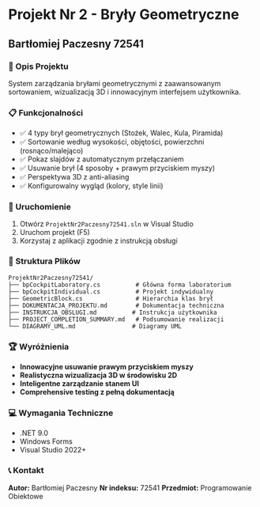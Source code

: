 # Projekt Nr 2 - Bryły Geometryczne

## Bartłomiej Paczesny 72541

### 🎯 Opis Projektu

System zarządzania bryłami geometrycznymi z zaawansowanym sortowaniem, wizualizacją 3D i innowacyjnym interfejsem użytkownika.

### 📋 Funkcjonalności

-   ✅ 4 typy brył geometrycznych (Stożek, Walec, Kula, Piramida)
-   ✅ Sortowanie według wysokości, objętości, powierzchni (rosnąco/malejąco)
-   ✅ Pokaz slajdów z automatycznym przełączaniem
-   ✅ Usuwanie brył (4 sposoby + prawym przyciskiem myszy)
-   ✅ Perspektywa 3D z anti-aliasing
-   ✅ Konfigurowalny wygląd (kolory, style linii)

### 🚀 Uruchomienie

1. Otwórz `ProjektNr2Paczesny72541.sln` w Visual Studio
2. Uruchom projekt (F5)
3. Korzystaj z aplikacji zgodnie z instrukcją obsługi

### 📁 Struktura Plików

```
ProjektNr2Paczesny72541/
├── bpCockpitLaboratory.cs          # Główna forma laboratorium
├── bpCockpitIndividual.cs          # Projekt indywidualny
├── GeometricBlock.cs               # Hierarchia klas brył
├── DOKUMENTACJA_PROJEKTU.md        # Dokumentacja techniczna
├── INSTRUKCJA_OBSLUGI.md          # Instrukcja użytkownika
├── PROJECT_COMPLETION_SUMMARY.md   # Podsumowanie realizacji
└── DIAGRAMY_UML.md                # Diagramy UML
```

### 🏆 Wyróżnienia

-   **Innowacyjne usuwanie prawym przyciskiem myszy**
-   **Realistyczna wizualizacja 3D w środowisku 2D**
-   **Inteligentne zarządzanie stanem UI**
-   **Comprehensive testing z pełną dokumentacją**

### 💻 Wymagania Techniczne

-   .NET 9.0
-   Windows Forms
-   Visual Studio 2022+

### 📞 Kontakt

**Autor:** Bartłomiej Paczesny
**Nr indeksu:** 72541
**Przedmiot:** Programowanie Obiektowe
